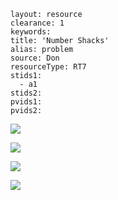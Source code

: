 ````
layout: resource
clearance: 1
keywords:
title: 'Number Shacks'
alias: problem
source: Don
resourceType: RT7
stids1: 
  - a1
stids2:
pvids1:
pvids2:

````

![ ](http://3.bp.blogspot.com/-NCZ3I6zHqm8/UnbbWU8ROAI/AAAAAAAALNs/q7wEzFM2QPs/s400/Picture1.png)

![ ](http://3.bp.blogspot.com/-70Qti7w5OSs/UnbbWbr-lJI/AAAAAAAALNk/nsYDL4p9JzY/s400/Picture3.png)

![ ](http://4.bp.blogspot.com/-M-bON5BhXfQ/Tc9OMCU_koI/AAAAAAAABj4/QTaiY9YBId4/s400/1.png)

![ ](http://2.bp.blogspot.com/--mT80qQy_Jo/Tc9OU0EGI-I/AAAAAAAABkA/0KVf4wLx9Xs/s400/3.png)